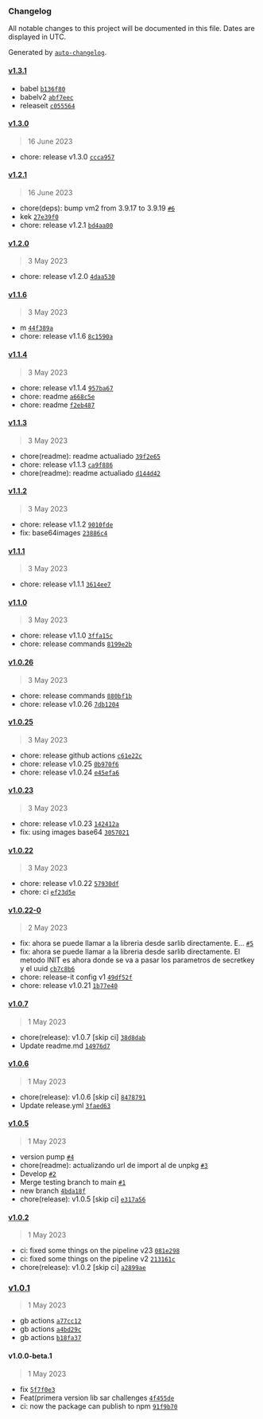 ### Changelog

All notable changes to this project will be documented in this file. Dates are displayed in UTC.

Generated by [`auto-changelog`](https://github.com/CookPete/auto-changelog).

#### [v1.3.1](https://github.com/AccentioStudios/quinientas_historias_challenge_sar_lib/compare/v1.3.0...v1.3.1)

- babel [`b136f80`](https://github.com/AccentioStudios/quinientas_historias_challenge_sar_lib/commit/b136f80cd277a217e0b9e2c9503f7246399a37b2)
- babelv2 [`abf7eec`](https://github.com/AccentioStudios/quinientas_historias_challenge_sar_lib/commit/abf7eecc29b84ff1114e94087bc5f45331e13cec)
- releaseit [`c055564`](https://github.com/AccentioStudios/quinientas_historias_challenge_sar_lib/commit/c055564bb5f8a8b17595d01cad8486205609a02a)

#### [v1.3.0](https://github.com/AccentioStudios/quinientas_historias_challenge_sar_lib/compare/v1.2.1...v1.3.0)

> 16 June 2023

- chore: release v1.3.0 [`ccca957`](https://github.com/AccentioStudios/quinientas_historias_challenge_sar_lib/commit/ccca957b8d79d409b7bd098ac4d0b2399716dd59)

#### [v1.2.1](https://github.com/AccentioStudios/quinientas_historias_challenge_sar_lib/compare/v1.2.0...v1.2.1)

> 16 June 2023

- chore(deps): bump vm2 from 3.9.17 to 3.9.19 [`#6`](https://github.com/AccentioStudios/quinientas_historias_challenge_sar_lib/pull/6)
- kek [`27e39f0`](https://github.com/AccentioStudios/quinientas_historias_challenge_sar_lib/commit/27e39f0b48a67307f567af0efb62aa19b0dbdcc4)
- chore: release v1.2.1 [`bd4aa00`](https://github.com/AccentioStudios/quinientas_historias_challenge_sar_lib/commit/bd4aa00d386034ca5560181bf9816be0ecd915f5)

#### [v1.2.0](https://github.com/AccentioStudios/quinientas_historias_challenge_sar_lib/compare/v1.1.6...v1.2.0)

> 3 May 2023

- chore: release v1.2.0 [`4daa530`](https://github.com/AccentioStudios/quinientas_historias_challenge_sar_lib/commit/4daa530958892dbb816501b0a6487af240fb62b7)

#### [v1.1.6](https://github.com/AccentioStudios/quinientas_historias_challenge_sar_lib/compare/v1.1.4...v1.1.6)

> 3 May 2023

- m [`44f389a`](https://github.com/AccentioStudios/quinientas_historias_challenge_sar_lib/commit/44f389a64632b74bf3cc1028ec600127cae2567b)
- chore: release v1.1.6 [`8c1590a`](https://github.com/AccentioStudios/quinientas_historias_challenge_sar_lib/commit/8c1590a767b25bdc89c7c084cd8ae7bc87546c94)

#### [v1.1.4](https://github.com/AccentioStudios/quinientas_historias_challenge_sar_lib/compare/v1.1.3...v1.1.4)

> 3 May 2023

- chore: release v1.1.4 [`957ba67`](https://github.com/AccentioStudios/quinientas_historias_challenge_sar_lib/commit/957ba676ceed1aa0cfecb44e4cd0c24e22cbf4f0)
- chore: readme [`a668c5e`](https://github.com/AccentioStudios/quinientas_historias_challenge_sar_lib/commit/a668c5e394d1f687bce43b9b050df1767fe7ef7b)
- chore: readme [`f2eb487`](https://github.com/AccentioStudios/quinientas_historias_challenge_sar_lib/commit/f2eb48745a0d2dbef7dfdc144615a435f910149d)

#### [v1.1.3](https://github.com/AccentioStudios/quinientas_historias_challenge_sar_lib/compare/v1.1.2...v1.1.3)

> 3 May 2023

- chore(readme): readme actualiado [`39f2e65`](https://github.com/AccentioStudios/quinientas_historias_challenge_sar_lib/commit/39f2e6569b09ba0250181925b8d31c2b08de3fc1)
- chore: release v1.1.3 [`ca9f886`](https://github.com/AccentioStudios/quinientas_historias_challenge_sar_lib/commit/ca9f8865083faf95ca15a2b2bad841d3a4adc955)
- chore(readme): readme actualiado [`d144d42`](https://github.com/AccentioStudios/quinientas_historias_challenge_sar_lib/commit/d144d42ccd708a28b59d4594e055b0a4dcff266e)

#### [v1.1.2](https://github.com/AccentioStudios/quinientas_historias_challenge_sar_lib/compare/v1.1.1...v1.1.2)

> 3 May 2023

- chore: release v1.1.2 [`9010fde`](https://github.com/AccentioStudios/quinientas_historias_challenge_sar_lib/commit/9010fdec2bdbcf6501cddff2f82e7bc775e70f95)
- fix: base64images [`23886c4`](https://github.com/AccentioStudios/quinientas_historias_challenge_sar_lib/commit/23886c4cdff76c1ffc67fba7cbaf2f878575bcab)

#### [v1.1.1](https://github.com/AccentioStudios/quinientas_historias_challenge_sar_lib/compare/v1.1.0...v1.1.1)

> 3 May 2023

- chore: release v1.1.1 [`3614ee7`](https://github.com/AccentioStudios/quinientas_historias_challenge_sar_lib/commit/3614ee73f9af4a7cdb8efbae84674f86cf3bd113)

#### [v1.1.0](https://github.com/AccentioStudios/quinientas_historias_challenge_sar_lib/compare/v1.0.26...v1.1.0)

> 3 May 2023

- chore: release v1.1.0 [`3ffa15c`](https://github.com/AccentioStudios/quinientas_historias_challenge_sar_lib/commit/3ffa15cfff6550fce2de679d88cdaa7d3a4bc515)
- chore: release commands [`8199e2b`](https://github.com/AccentioStudios/quinientas_historias_challenge_sar_lib/commit/8199e2b53a92fc6797031b8f88f62867f2f103cd)

#### [v1.0.26](https://github.com/AccentioStudios/quinientas_historias_challenge_sar_lib/compare/v1.0.25...v1.0.26)

> 3 May 2023

- chore: release commands [`880bf1b`](https://github.com/AccentioStudios/quinientas_historias_challenge_sar_lib/commit/880bf1b9788bca5473269d3b0dcf31e6f5adf1f9)
- chore: release v1.0.26 [`7db1204`](https://github.com/AccentioStudios/quinientas_historias_challenge_sar_lib/commit/7db120445538ee185489e134819f93bf533d6009)

#### [v1.0.25](https://github.com/AccentioStudios/quinientas_historias_challenge_sar_lib/compare/v1.0.23...v1.0.25)

> 3 May 2023

- chore: release github actions [`c61e22c`](https://github.com/AccentioStudios/quinientas_historias_challenge_sar_lib/commit/c61e22cfc2e6c9b37709f1f0bcf8a3664682c93b)
- chore: release v1.0.25 [`0b970f6`](https://github.com/AccentioStudios/quinientas_historias_challenge_sar_lib/commit/0b970f6cb9b00ebdad2772f6e0179dc56f6130aa)
- chore: release v1.0.24 [`e45efa6`](https://github.com/AccentioStudios/quinientas_historias_challenge_sar_lib/commit/e45efa6f2e34cd28b4da67701f117a399fe7e94b)

#### [v1.0.23](https://github.com/AccentioStudios/quinientas_historias_challenge_sar_lib/compare/v1.0.22...v1.0.23)

> 3 May 2023

- chore: release v1.0.23 [`142412a`](https://github.com/AccentioStudios/quinientas_historias_challenge_sar_lib/commit/142412a03973f5cae115ecc4f0487f2f61e25ba3)
- fix: using images base64 [`3057021`](https://github.com/AccentioStudios/quinientas_historias_challenge_sar_lib/commit/3057021d1666d76691e743d9bef09af1fb30494c)

#### [v1.0.22](https://github.com/AccentioStudios/quinientas_historias_challenge_sar_lib/compare/v1.0.22-0...v1.0.22)

> 3 May 2023

- chore: release v1.0.22 [`57930df`](https://github.com/AccentioStudios/quinientas_historias_challenge_sar_lib/commit/57930dfb1c8419e7144fbe8b79d76ec7fa42e0f8)
- chore: ci [`ef23d5e`](https://github.com/AccentioStudios/quinientas_historias_challenge_sar_lib/commit/ef23d5eb966080ede8fd2b2348839868686cfc70)

#### [v1.0.22-0](https://github.com/AccentioStudios/quinientas_historias_challenge_sar_lib/compare/v1.0.7...v1.0.22-0)

> 2 May 2023

- fix: ahora se puede llamar a la libreria desde sarlib directamente. E… [`#5`](https://github.com/AccentioStudios/quinientas_historias_challenge_sar_lib/pull/5)
- fix: ahora se puede llamar a la libreria desde sarlib directamente. El metodo INIT es ahora donde se va a pasar los parametros de secretkey y el uuid [`cb7c8b6`](https://github.com/AccentioStudios/quinientas_historias_challenge_sar_lib/commit/cb7c8b684a8b5c3c74ce5bb68fb9196923ceb7ef)
- chore: release-it config v1 [`49df52f`](https://github.com/AccentioStudios/quinientas_historias_challenge_sar_lib/commit/49df52fa3213722e82fbca7d6423cc03c908d58b)
- chore: release v1.0.21 [`1b77e40`](https://github.com/AccentioStudios/quinientas_historias_challenge_sar_lib/commit/1b77e40a1cdc4270bdfb6521854525dd6b4f57f8)

#### [v1.0.7](https://github.com/AccentioStudios/quinientas_historias_challenge_sar_lib/compare/v1.0.6...v1.0.7)

> 1 May 2023

- chore(release): v1.0.7 [skip ci] [`38d8dab`](https://github.com/AccentioStudios/quinientas_historias_challenge_sar_lib/commit/38d8dabc816d6bf172db66647d9aed2699fa6654)
- Update readme.md [`14976d7`](https://github.com/AccentioStudios/quinientas_historias_challenge_sar_lib/commit/14976d786f2d3dd773539a0554be2d900a4a7bbf)

#### [v1.0.6](https://github.com/AccentioStudios/quinientas_historias_challenge_sar_lib/compare/v1.0.5...v1.0.6)

> 1 May 2023

- chore(release): v1.0.6 [skip ci] [`8478791`](https://github.com/AccentioStudios/quinientas_historias_challenge_sar_lib/commit/8478791fd84926dbc07d63976a32e2c1012dfd3c)
- Update release.yml [`3faed63`](https://github.com/AccentioStudios/quinientas_historias_challenge_sar_lib/commit/3faed63bee7188a21e72d6c4d2bcb1d04715a72b)

#### [v1.0.5](https://github.com/AccentioStudios/quinientas_historias_challenge_sar_lib/compare/v1.0.2...v1.0.5)

> 1 May 2023

- version pump [`#4`](https://github.com/AccentioStudios/quinientas_historias_challenge_sar_lib/pull/4)
- chore(readme): actualizando url de import al de unpkg [`#3`](https://github.com/AccentioStudios/quinientas_historias_challenge_sar_lib/pull/3)
- Develop [`#2`](https://github.com/AccentioStudios/quinientas_historias_challenge_sar_lib/pull/2)
- Merge testing branch to main [`#1`](https://github.com/AccentioStudios/quinientas_historias_challenge_sar_lib/pull/1)
- new branch [`4bda18f`](https://github.com/AccentioStudios/quinientas_historias_challenge_sar_lib/commit/4bda18f503c83f80eeaffacca1b427ebb3efadf3)
- chore(release): v1.0.5 [skip ci] [`e317a56`](https://github.com/AccentioStudios/quinientas_historias_challenge_sar_lib/commit/e317a56273fffeb6d912f48419dc5dc8783b9070)

#### [v1.0.2](https://github.com/AccentioStudios/quinientas_historias_challenge_sar_lib/compare/v1.0.1...v1.0.2)

> 1 May 2023

- ci: fixed some things on the pipeline v23 [`081e298`](https://github.com/AccentioStudios/quinientas_historias_challenge_sar_lib/commit/081e2988bf7154944b591bed7e9039b98136fae7)
- ci: fixed some things on the pipeline v2 [`213161c`](https://github.com/AccentioStudios/quinientas_historias_challenge_sar_lib/commit/213161ce51ecded7099d32b7329da59194b08b9d)
- chore(release): v1.0.2 [skip ci] [`a2899ae`](https://github.com/AccentioStudios/quinientas_historias_challenge_sar_lib/commit/a2899aed144d4ffd7686993e0d913f20a507e12d)

### [v1.0.1](https://github.com/AccentioStudios/quinientas_historias_challenge_sar_lib/compare/v1.0.0-beta.1...v1.0.1)

> 1 May 2023

- gb actions [`a77cc12`](https://github.com/AccentioStudios/quinientas_historias_challenge_sar_lib/commit/a77cc12e67303195619f64f0af7bb369d48fe03c)
- gb actions [`a4bd29c`](https://github.com/AccentioStudios/quinientas_historias_challenge_sar_lib/commit/a4bd29c582955f168516acebfec19385550ab2c0)
- gb actions [`b18fa37`](https://github.com/AccentioStudios/quinientas_historias_challenge_sar_lib/commit/b18fa375bf24ed17541fcb36f37248ef93d26fcd)

#### v1.0.0-beta.1

> 1 May 2023

- fix [`5f7f0e3`](https://github.com/AccentioStudios/quinientas_historias_challenge_sar_lib/commit/5f7f0e33dc0d066b8ba06f7627f1a44b4bf2df1f)
- Feat(primera version lib sar challenges [`4f455de`](https://github.com/AccentioStudios/quinientas_historias_challenge_sar_lib/commit/4f455deb2e8b5ee839fe25a10bb83641c0c69feb)
- ci: now the package can publish to npm [`91f9b70`](https://github.com/AccentioStudios/quinientas_historias_challenge_sar_lib/commit/91f9b7085de16b0fc3eb78658da0845b67577fa8)
